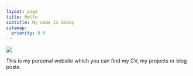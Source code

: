```yaml
---
layout: page
title: Hello
subtitle: My name is Gökay
sitemap:
  priority: 0.9
---
```


<img src="{{ '/assets/img/pudhina.jpg' | prepend: site.baseurl }}" id="about-img">

<div id="describe-text">
	<p>This is my personal website which you can find my CV, my projects or blog posts.</p>
	
</div>
